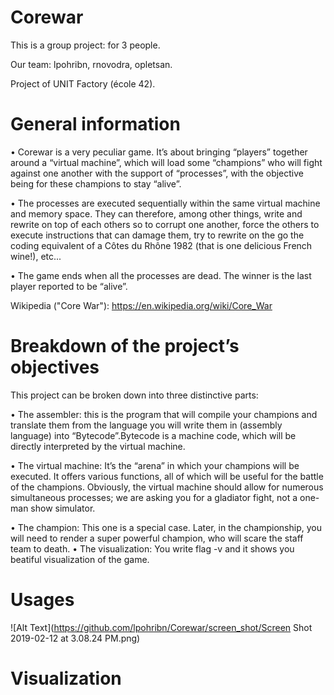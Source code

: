# Corewar
This is a group project: for 3 people.

Our team: lpohribn, rnovodra, opletsan.

Project of UNIT Factory (école 42).

# General information

• Corewar is a very peculiar game. It’s about bringing “players” together around a “virtual machine”, which will load some “champions” who will fight against one another with the support of “processes”, with the objective being for these champions to stay “alive”.

• The processes are executed sequentially within the same virtual machine and memory space. They can therefore, among other things, write and rewrite on top of each others so to corrupt one another, force the others to execute instructions that can damage them, try to rewrite on the go the coding equivalent of a Côtes du Rhône 1982 (that is one delicious French wine!), etc...

• The game ends when all the processes are dead. The winner is the last player reported to be “alive”.

Wikipedia ("Core War"): https://en.wikipedia.org/wiki/Core_War

# Breakdown of the project’s objectives
This project can be broken down into three distinctive parts:

• The assembler: this is the program that will compile your champions and translate them from the language you will write them in (assembly language) into “Bytecode”.Bytecode is a machine code, which will be directly interpreted by the virtual machine.

• The virtual machine: It’s the “arena” in which your champions will be executed. It offers various functions, all of which will be useful for the battle of the champions. Obviously, the virtual machine should allow for numerous simultaneous processes; we are asking you for a gladiator fight, not a one-man show simulator.

• The champion: This one is a special case. Later, in the championship, you will need to render a super powerful champion, who will scare the staff team to death.
• The visualization: You write flag -v and it shows you beatiful visualization of the game.

#  Usages
![Alt Text](https://github.com/lpohribn/Corewar/screen_shot/Screen Shot 2019-02-12 at 3.08.24 PM.png)


# Visualization

